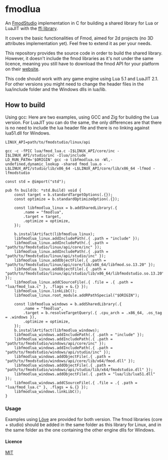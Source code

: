 # fmodlua
An [FmodStudio](https://www.fmod.com/resources/documentation-api?version=2.02&page=welcome.html) implementation in C for building a shared library for Lua or LuaJIT with the [ffi library](https://luajit.org/ext_ffi.html).

It covers the basic functionalities of Fmod, aimed for 2d projects (no 3D attributes implementation yet). Feel free to extend it as per your needs.

This repository provides the source code in order to build the shared library. However, it doesn't include the fmod libraries as it's not under the same licence, meaning you still have to download the fmod API for your platform on their [website](https://www.fmod.com/download).

This code should work with any game engine using Lua 5.1 and LuaJIT 2.1. For other versions you might need to change the header files in the lua/include folder and the Windows dlls in lua/lib.

## How to build

Using gcc: 
Here are two examples, using GCC and Zig for building the Lua version. For LuaJIT you can do the same, the only differences are that there is no need to include the lua header file and there is no linking against lua51.dll for Windows.
```
LINUX_API=path/to/fmodstudio/linux/api

gcc -c -fPIC lua/fmod_lua.c -I$LINUX_API/core/inc -I$LINUX_API/studio/inc -Ilua/include
LD_RUN_PATH='$ORIGIN' gcc -o libfmodlua.so -Wl,-undefined,dynamic_lookup -shared fmod_lua.o -L$LINUX_API/studio/lib/x86_64 -L$LINUX_API/core/lib/x86_64 -lfmod -lfmodstudio
```

```zig
const std = @import("std");

pub fn build(b: *std.Build) void {
    const target = b.standardTargetOptions(.{});
    const optimize = b.standardOptimizeOption(.{});

    const libfmodlua_linux = b.addSharedLibrary(.{
        .name = "fmodlua",
        .target = target,
        .optimize = optimize,
    });

    b.installArtifact(libfmodlua_linux);
    libfmodlua_linux.addIncludePath(.{ .path = "include" });
    libfmodlua_linux.addIncludePath(.{ .path = "path/to/fmodstudio/linux/api/core/inc" });
    libfmodlua_linux.addIncludePath(.{ .path = "path/to/fmodstudio/linux/api/studio/inc" });
    libfmodlua_linux.addObjectFile(.{ .path = "path/to/fmodstudio/linux/api/core/lib/x86_64/libfmod.so.13.20" });
    libfmodlua_linux.addObjectFile(.{ .path = "path/to/fmodstudio/linux/api/studio/lib/x86_64/libfmodstudio.so.13.20" });
    libfmodlua_linux.addCSourceFile(.{ .file = .{ .path = "lua/fmod_lua.c" }, .flags = &.{} });
    libfmodlua_linux.linkLibC();
    libfmodlua_linux.root_module.addRPathSpecial("$ORIGIN");

    const libfmodlua_windows = b.addSharedLibrary(.{
        .name = "fmodlua",
        .target = b.resolveTargetQuery(.{ .cpu_arch = .x86_64, .os_tag = .windows }),
        .optimize = optimize,
    });
    b.installArtifact(libfmodlua_windows);
    libfmodlua_windows.addIncludePath(.{ .path = "include" });
    libfmodlua_windows.addIncludePath(.{ .path = "path/to/fmodstudio/windows/api/core/inc" });
    libfmodlua_windows.addIncludePath(.{ .path = "path/to/fmodstudio/windows/api/studio/inc" });
    libfmodlua_windows.addObjectFile(.{ .path = "path/to/fmodstudio/windows/api/core/lib/x64/fmod.dll" });
    libfmodlua_windows.addObjectFile(.{ .path = "path/to/fmodstudio/windows/api/studio/lib/x64/fmodstudio.dll" });
    libfmodlua_windows.addObjectFile(.{ .path = "lua/lib/lua51.dll" });
    libfmodlua_windows.addCSourceFile(.{ .file = .{ .path = "lua/fmod_lua.c" }, .flags = &.{} });
    libfmodlua_windows.linkLibC();
}
```

### Usage

Examples using [Löve](https://love2d.org/wiki/Main_Page) are provided for both version.
The fmod libraries (core + studio) should be added in the same folder as this library for Linux, and in the same folder as the one containing the other engine dlls for Windows.

#### Licence

[MIT](https://mit-license.org/)
